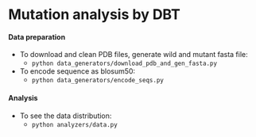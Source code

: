 # Mutation analysis by DBT


#### Data preparation

* To download and clean PDB files, generate wild and mutant fasta file:
  * `python data_generators/download_pdb_and_gen_fasta.py`
* To encode sequence as blosum50:
  * `python data_generators/encode_seqs.py`


#### Analysis

* To see the data distribution:
  * `python analyzers/data.py`
